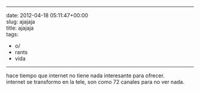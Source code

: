 
---
date: 2012-04-18 05:11:47+00:00  
slug: ajajaja  
title: ajajaja  
tags:  
- o/  
- rants  
- vida  

---
  
hace tiempo que internet no tiene nada interesante para ofrecer.  
internet se transformo en la tele, son como 72 canales para no ver nada.  
